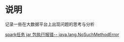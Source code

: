 # 说明
记录一些在大数据平台上出现问题的思考与分析



[spark任务 jar 包执行报错-- java.lang.NoSuchMethodError](./qa/2018/09.10-09.14.md/#NoSuchMethodError)

